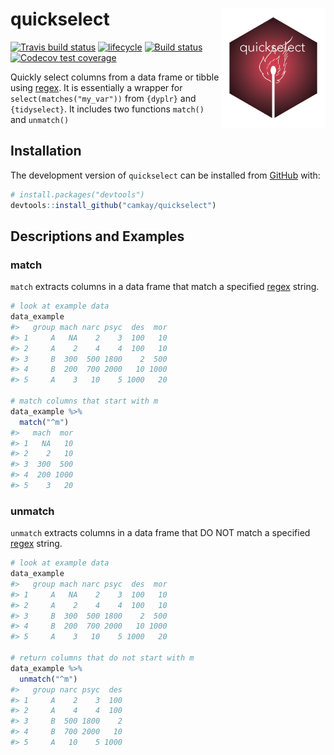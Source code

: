 
<!-- README.md is generated from README.Rmd. Please edit that file -->

# quickselect <img src="tools/quickselect_hex4.png" width = 167 align="right"/>

<!-- badges: start -->

[![Travis build
status](https://travis-ci.com/camkay/quickselect.svg?branch=master)](https://travis-ci.com/camkay/quickselect)
[![lifecycle](https://img.shields.io/badge/lifecycle-experimental-orange.svg)](https://www.tidyverse.org/lifecycle/#experimental)
[![Build
status](https://ci.appveyor.com/api/projects/status/7vy4wwladyg29iy9/branch/main?svg=true)](https://ci.appveyor.com/project/camkay/quickselect/branch/main)
[![Codecov test
coverage](https://codecov.io/gh/camkay/quickselect/branch/master/graph/badge.svg)](https://codecov.io/gh/camkay/quickselect?branch=master)
<!-- badges: end -->

Quickly select columns from a data frame or tibble using
[regex](https://en.wikipedia.org/wiki/Regular_expression). It is
essentially a wrapper for `select(matches("my_var"))` from `{dyplr}` and
`{tidyselect}`. It includes two functions `match()` and `unmatch()`

## Installation

The development version of `quickselect` can be installed from
[GitHub](https://github.com/) with:

``` r
# install.packages("devtools")
devtools::install_github("camkay/quickselect")
```

## Descriptions and Examples

### match

`match` extracts columns in a data frame that match a specified
[regex](https://en.wikipedia.org/wiki/Regular_expression) string.

``` r
# look at example data
data_example
#>   group mach narc psyc  des  mor
#> 1     A   NA    2    3  100   10
#> 2     A    2    4    4  100   10
#> 3     B  300  500 1800    2  500
#> 4     B  200  700 2000   10 1000
#> 5     A    3   10    5 1000   20

# match columns that start with m
data_example %>%
  match("^m")
#>   mach  mor
#> 1   NA   10
#> 2    2   10
#> 3  300  500
#> 4  200 1000
#> 5    3   20
```

### unmatch

`unmatch` extracts columns in a data frame that DO NOT match a specified
[regex](https://en.wikipedia.org/wiki/Regular_expression) string.

``` r
# look at example data
data_example
#>   group mach narc psyc  des  mor
#> 1     A   NA    2    3  100   10
#> 2     A    2    4    4  100   10
#> 3     B  300  500 1800    2  500
#> 4     B  200  700 2000   10 1000
#> 5     A    3   10    5 1000   20

# return columns that do not start with m
data_example %>%
  unmatch("^m")
#>   group narc psyc  des
#> 1     A    2    3  100
#> 2     A    4    4  100
#> 3     B  500 1800    2
#> 4     B  700 2000   10
#> 5     A   10    5 1000
```
